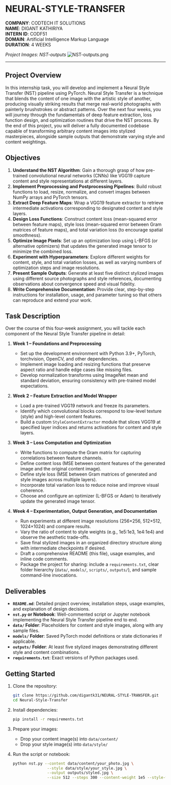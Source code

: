 # NEURAL-STYLE-TRANSFER

**COMPANY**: CODTECH IT SOLUTIONS  
**NAME**: DIGANT KATHIRIYA  
**INTERN ID**: CODF51  
**DOMAIN**: Artificial Intelligence Markup Language  
**DURATION**: 4 WEEKS

*Project Images*:
*NST-outputs*
![NST-outputs.png](https://github.com/digantk31/NEURAL-STYLE-TRANSFER/blob/main/project%20images/NST-outputs.png)

---

## Project Overview

In this internship task, you will develop and implement a Neural Style Transfer (NST) pipeline using PyTorch. Neural Style Transfer is a technique that blends the content of one image with the artistic style of another, producing visually striking results that merge real-world photographs with painterly brushstrokes or abstract patterns. Over the next four weeks, you will journey through the fundamentals of deep feature extraction, loss function design, and optimization routines that drive the NST process. By the end of this project, you will deliver a fully documented codebase capable of transforming arbitrary content images into stylized masterpieces, alongside sample outputs that demonstrate varying style and content weightings.

## Objectives

1. **Understand the NST Algorithm**: Gain a thorough grasp of how pre-trained convolutional neural networks (CNNs) like VGG19 capture content and style representations at different layers.
2. **Implement Preprocessing and Postprocessing Pipelines**: Build robust functions to load, resize, normalize, and convert images between NumPy arrays and PyTorch tensors.
3. **Extract Deep Feature Maps**: Wrap a VGG19 feature extractor to retrieve intermediate activations corresponding to designated content and style layers.
4. **Design Loss Functions**: Construct content loss (mean-squared error between feature maps), style loss (mean-squared error between Gram matrices of feature maps), and total variation loss (to encourage spatial smoothness).
5. **Optimize Image Pixels**: Set up an optimization loop using L-BFGS (or alternative optimizers) that updates the generated image tensor to minimize the combined loss.
6. **Experiment with Hyperparameters**: Explore different weights for content, style, and total variation losses, as well as varying numbers of optimization steps and image resolutions.
7. **Present Sample Outputs**: Generate at least five distinct stylized images using different source photographs and style references, documenting observations about convergence speed and visual fidelity.
8. **Write Comprehensive Documentation**: Provide clear, step-by-step instructions for installation, usage, and parameter tuning so that others can reproduce and extend your work.

## Task Description

Over the course of this four‑week assignment, you will tackle each component of the Neural Style Transfer pipeline in detail:

1. **Week 1 – Foundations and Preprocessing**

   * Set up the development environment with Python 3.9+, PyTorch, torchvision, OpenCV, and other dependencies.
   * Implement image loading and resizing functions that preserve aspect ratio and handle edge cases like missing files.
   * Develop normalization transforms using ImageNet mean and standard deviation, ensuring consistency with pre-trained model expectations.

2. **Week 2 – Feature Extraction and Model Wrapper**

   * Load a pre-trained VGG19 network and freeze its parameters.
   * Identify which convolutional blocks correspond to low-level texture (style) and high-level content features.
   * Build a custom `StyleContentExtractor` module that slices VGG19 at specified layer indices and returns activations for content and style layers.

3. **Week 3 – Loss Computation and Optimization**

   * Write functions to compute the Gram matrix for capturing correlations between feature channels.
   * Define content loss (MSE between content features of the generated image and the original content image).
   * Define style loss (MSE between Gram matrices of generated and style images across multiple layers).
   * Incorporate total variation loss to reduce noise and improve visual coherence.
   * Choose and configure an optimizer (L-BFGS or Adam) to iteratively update the generated image tensor.

4. **Week 4 – Experimentation, Output Generation, and Documentation**

   * Run experiments at different image resolutions (256×256, 512×512, 1024×1024) and compare results.
   * Vary the ratio of content to style weights (e.g., 1e5:1e3, 1e4:1e4) and observe the aesthetic trade-offs.
   * Save final stylized images in an organized directory structure along with intermediate checkpoints if desired.
   * Draft a comprehensive README (this file), usage examples, and inline code comments.
   * Package the project for sharing: include a `requirements.txt`, clear folder hierarchy (`data/`, `models/`, `scripts/`, `outputs/`), and sample command-line invocations.

## Deliverables

* **`README.md`**: Detailed project overview, installation steps, usage examples, and explanation of design decisions.
* **`nst.py` or Notebook**: Well-commented script or Jupyter notebook implementing the Neural Style Transfer pipeline end to end.
* **`data/` Folder**: Placeholders for content and style images, along with any sample files.
* **`models/` Folder**: Saved PyTorch model definitions or state dictionaries if applicable.
* **`outputs/` Folder**: At least five stylized images demonstrating different style and content combinations.
* **`requirements.txt`**: Exact versions of Python packages used.

## Getting Started

1. Clone the repository:

   ```bash
   git clone https://github.com/digantk31/NEURAL-STYLE-TRANSFER.git
   cd Neural-Style-Transfer
   ```
2. Install dependencies:

   ```bash
   pip install -r requirements.txt
   ```
3. Prepare your images:

   * Drop your content image(s) into `data/content/`
   * Drop your style image(s) into `data/style/`
4. Run the script or notebook:

   ```bash
   python nst.py --content data/content/your_photo.jpg \
                  --style data/style/your_style.jpg \
                  --output outputs/styled.jpg \
                  --size 512 --steps 300 --content-weight 1e5 --style-weight 1e4
   ```
